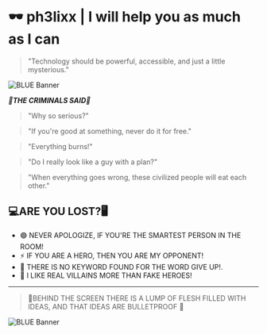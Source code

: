 # 🕶️ ph3lixx | I will help you as much as I can

> "Technology should be powerful, accessible, and just a little mysterious."
> 
![BLUE Banner](https://media2.giphy.com/media/4OAxDXv4RdUeg38JYi/giphy.gif?cid=6c09b952ug0cyozv85q38vqq50uxr74qb56gl4h8g3tfy0j4&ep=v1_internal_gif_by_id&rid=giphy.gif&ct=g)


***🧠THE CRIMINALS SAID🧠***

> "Why so serious?"



> "If you're good at something, never do it for free."



> "Everything burns!"



> "Do I really look like a guy with a plan?"



> "When everything goes wrong, these civilized people will eat each other."

## 💻ARE YOU LOST?🖥️ 
- 🟢 NEVER APOLOGIZE, IF YOU'RE THE SMARTEST PERSON IN THE ROOM!
- ⚡ IF YOU ARE A HERO, THEN YOU ARE MY OPPONENT!
- 🔐 THERE IS NO KEYWORD FOUND FOR THE WORD GIVE UP!.
- 🧩 I LIKE REAL VILLAINS MORE THAN FAKE HEROES!

---

> 🎩BEHIND THE SCREEN THERE IS A LUMP OF FLESH FILLED WITH IDEAS, AND THAT IDEAS ARE BULLETPROOF 🎩

![BLUE Banner](https://media3.giphy.com/media/eY1cJTWCuTC7l7IjtP/giphy.gif?cid=6c09b952nracs546n9f9jek5x06skv3asjzmcbhkonv62x2y&ep=v1_internal_gif_by_id&rid=giphy.gif&ct=g)
